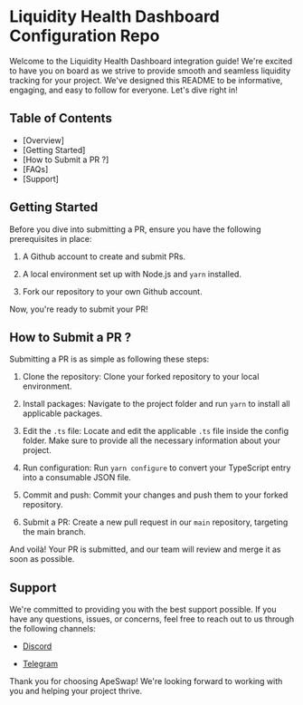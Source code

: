 # Liquidity Health Dashboard Configuration Repo

Welcome to the Liquidity Health Dashboard integration guide! We're excited to have you on board as we strive to provide smooth and seamless liquidity tracking for your project. We've designed this README to be informative, engaging, and easy to follow for everyone. Let's dive right in!

## Table of Contents

 - [Overview]
 - [Getting Started]
 - [How to Submit a PR ?]
 - [FAQs]
 - [Support]


## Getting Started
Before you dive into submitting a PR, ensure you have the following prerequisites in place:

 1. A Github account to create and submit PRs.

 2. A local environment set up with Node.js and `yarn` installed.

 3. Fork our repository to your own Github account.
 
  Now, you're ready to submit your PR!

## How to Submit a PR ?

Submitting a PR is as simple as following these steps:

1. Clone the repository: Clone your forked repository to your local environment.

2. Install packages: Navigate to the project folder and run `yarn` to install all applicable packages.

3. Edit the `.ts` file: Locate and edit the applicable `.ts` file inside the config folder. Make sure to provide all the necessary information about your project.

4. Run configuration: Run `yarn configure` to convert your TypeScript entry into a consumable JSON file.

5. Commit and push: Commit your changes and push them to your forked repository.

6. Submit a PR: Create a new pull request in our `main` repository, targeting the main branch.

And voilà! Your PR is submitted, and our team will review and merge it as soon as possible.


## Support

We're committed to providing you with the best support possible. If you have any questions, issues, or concerns, feel free to reach out to us through the following channels:

- [Discord](https://discord.com/invite/ApeSwap)

- [Telegram](https://t.me/ape_swap)

Thank you for choosing ApeSwap! We're looking forward to working with you and helping your project thrive.





